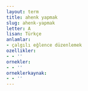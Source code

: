 ```yaml
---
layout: term
title: ahenk yapmak
slug: ahenk-yapmak
letter: A
lisan: Türkçe
anlamlar:
- çalgılı eğlence düzenlemek
ozellikler:
- - ''
ornekler:
- - ''
orneklerkaynak:
- - ''
---
```

